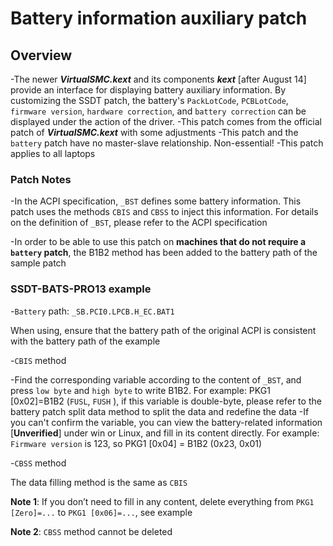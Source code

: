 # Battery information auxiliary patch

## Overview

-The newer ***VirtualSMC.kext*** and its components ***kext*** [after August 14] provide an interface for displaying battery auxiliary information. By customizing the SSDT patch, the battery's `PackLotCode`, `PCBLotCode`, `firmware version`, `hardware correction`, and `battery correction` can be displayed under the action of the driver.
-This patch comes from the official patch of ***VirtualSMC.kext*** with some adjustments
-This patch and the `battery` patch have no master-slave relationship. Non-essential!
-This patch applies to all laptops

### Patch Notes

-In the ACPI specification, `_BST` defines some battery information. This patch uses the methods `CBIS` and `CBSS` to inject this information. For details on the definition of `_BST`, please refer to the ACPI specification

-In order to be able to use this patch on **machines that do not require a `battery` patch**, the B1B2 method has been added to the battery path of the sample patch

### SSDT-BATS-PRO13 example

-`Battery` path: `_SB.PCI0.LPCB.H_EC.BAT1`

  When using, ensure that the battery path of the original ACPI is consistent with the battery path of the example
  
-`CBIS` method
  
  -Find the corresponding variable according to the content of `_BST`, and press `low byte` and `high byte` to write B1B2. For example: PKG1 [0x02]=B1B2 (`FUSL`, `FUSH` ), if this variable is double-byte, please refer to the battery patch split data method to split the data and redefine the data
  -If you can't confirm the variable, you can view the battery-related information [**Unverified**] under win or Linux, and fill in its content directly. For example: `Firmware version` is 123, so PKG1 [0x04] = B1B2 (0x23, 0x01)

-`CBSS` method

  The data filling method is the same as `CBIS`
  
  **Note 1**: If you don’t need to fill in any content, delete everything from `PKG1 [Zero]=...` to `PKG1 [0x06]=...`, see example
  
  **Note 2**: `CBSS` method cannot be deleted